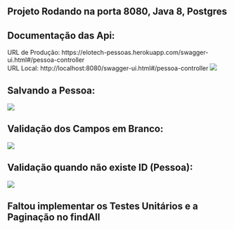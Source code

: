 <h2>Projeto Rodando na porta 8080, Java 8, Postgres</h2>

<h2>Documentação das Api: </h2>
 URL de Produção: https://elotech-pessoas.herokuapp.com/swagger-ui.html#/pessoa-controller </br> 
 URL Local: http://localhost:8080/swagger-ui.html#/pessoa-controller
<img src="https://user-images.githubusercontent.com/63434009/135782573-4840e3ff-32c5-4c5b-a074-12f7a6240add.PNG">

<h2>Salvando a Pessoa: </h2>
<img src="https://user-images.githubusercontent.com/63434009/135781445-95f91747-422a-42a4-9631-dd93e0920ba3.PNG">

<h2>Validação dos Campos em Branco: </h2>
<img src="https://user-images.githubusercontent.com/63434009/135781576-7c954e62-a39f-4d1a-809e-a66d47f352f2.PNG">

<h2>Validação quando não existe ID (Pessoa): </h2>
<img src="https://user-images.githubusercontent.com/63434009/135782012-2a49d126-78c9-49d1-9e2e-7d03e0662080.PNG">

<h2>Faltou implementar os Testes Unitários e a Paginação no findAll</h2>
